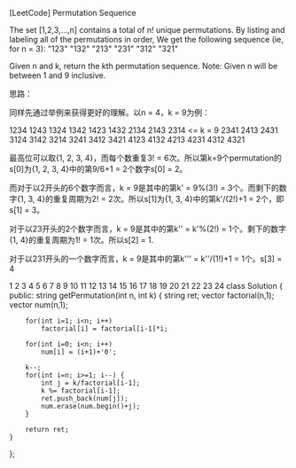 [LeetCode] Permutation Sequence 

The set [1,2,3,…,n] contains a total of n! unique permutations.
By listing and labeling all of the permutations in order,
We get the following sequence (ie, for n = 3):
"123"
"132"
"213"
"231"
"312"
"321"

Given n and k, return the kth permutation sequence.
Note: Given n will be between 1 and 9 inclusive.

思路：

同样先通过举例来获得更好的理解。以n = 4，k = 9为例：

1234
1243
1324
1342
1423
1432
2134
2143
2314  <= k = 9
2341
2413
2431
3124
3142
3214
3241
3412
3421
4123
4132
4213
4231
4312
4321

最高位可以取{1, 2, 3, 4}，而每个数重复3! = 6次。所以第k=9个permutation的s[0]为{1, 2, 3, 4}中的第9/6+1 = 2个数字s[0] = 2。

而对于以2开头的6个数字而言，k = 9是其中的第k' = 9%(3!) = 3个。而剩下的数字{1, 3, 4}的重复周期为2! = 2次。所以s[1]为{1, 3, 4}中的第k'/(2!)+1 = 2个，即s[1] = 3。

对于以23开头的2个数字而言，k = 9是其中的第k'' = k'%(2!) = 1个。剩下的数字{1, 4}的重复周期为1! = 1次。所以s[2] = 1.

对于以231开头的一个数字而言，k = 9是其中的第k''' = k''/(1!)+1 = 1个。s[3] = 4



 1
 2
 3
 4
 5
 6
 7
 8
 9
10
11
12
13
14
15
16
17
18
19
20
21
22
23
24
class Solution {
public:
    string getPermutation(int n, int k) {
        string ret;
        vector<int> factorial(n,1);
        vector<char> num(n,1);
        
        for(int i=1; i<n; i++) 
            factorial[i] = factorial[i-1]*i;
        
        for(int i=0; i<n; i++)
            num[i] = (i+1)+'0';
        
        k--;
        for(int i=n; i>=1; i--) {
            int j = k/factorial[i-1];
            k %= factorial[i-1];
            ret.push_back(num[j]);
            num.erase(num.begin()+j);
        }
        
        return ret;
    }
};